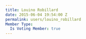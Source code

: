 ```yaml
---
title: Louino Robillard
date: 2015-06-04 19:54:00 Z
permalink: users/louino_robillard
Member Type:
  Is Voting Member: true
---
```


